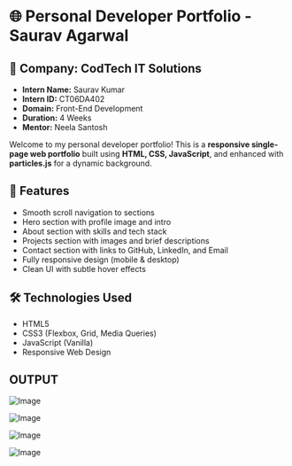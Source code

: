 # 🌐 Personal Developer Portfolio - Saurav Agarwal


## 🏢 Company: CodTech IT Solutions

- **Intern Name:** Saurav Kumar  
- **Intern ID:** CT06DA402  
- **Domain:** Front-End Development  
- **Duration:** 4 Weeks  
- **Mentor:** Neela Santosh


Welcome to my personal developer portfolio! This is a **responsive single-page web portfolio** built using **HTML, CSS, JavaScript**, and enhanced with **particles.js** for a dynamic background.

## 🚀 Features

- Smooth scroll navigation to sections
- Hero section with profile image and intro
- About section with skills and tech stack
- Projects section with images and brief descriptions
- Contact section with links to GitHub, LinkedIn, and Email
- Fully responsive design (mobile & desktop)
- Clean UI with subtle hover effects

## 🛠️ Technologies Used

- HTML5
- CSS3 (Flexbox, Grid, Media Queries)
- JavaScript (Vanilla)
- Responsive Web Design

## OUTPUT
![Image](https://github.com/user-attachments/assets/52b42c7b-aebd-421b-a88c-5fa4c8d4e0ca)

![Image](https://github.com/user-attachments/assets/cf52347b-e592-4f12-93c0-46f2300c7605)

![Image](https://github.com/user-attachments/assets/08421bea-19c7-4f26-9eaf-782e016390b4)

![Image](https://github.com/user-attachments/assets/795716e1-f96f-48c7-9d66-1d61607a8cac)

